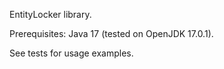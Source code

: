 EntityLocker library.

Prerequisites: Java 17 (tested on OpenJDK 17.0.1).

See tests for usage examples.
